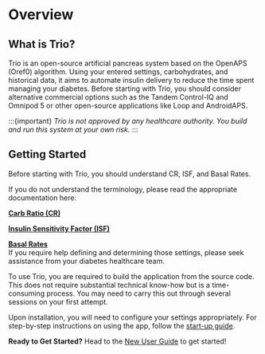 # Overview

## What is Trio?
Trio is an open-source artificial pancreas system based on the OpenAPS (Oref0) algorithm. Using your entered settings, carbohydrates, and historical data, it aims to automate insulin delivery to reduce the time spent managing your diabetes. Before starting with Trio, you should consider alternative commercial options such as the Tandem Control-IQ and Omnipod 5 or other open-source applications like Loop and AndroidAPS. 

:::{important}
_Trio is not approved by any healthcare authority. You build and run this system at your own risk._
:::

## Getting Started
Before starting with Trio, you should understand CR, ISF, and Basal Rates.

If you do not understand the terminology, please read the appropriate documentation here:

[<b>Carb Ratio (CR)</b>](../settings/configuration/carbratios.md)

[<b>Insulin Sensitivity Factor (ISF)</b>](../settings/configuration/insulinsensitivities.md)

[<b>Basal Rates</b>](../settings/configuration/basalprofile.md)
<br>
If you require help defining and determining those settings, please seek assistance from your diabetes healthcare team.

To use Trio, you are required to build the application from the source code. This does not require substantial technical know-how but is a time-consuming process. You may need to carry this out through several sessions on your first attempt.

Upon installation, you will need to configure your settings appropriately. For step-by-step instructions on using the app, follow the [start-up guide](http://diy-trio.org/start-up-guide). 

**Ready to Get Started?**
Head to the [New User Guide](../Setup/New-User-Setup.md) to get started!


